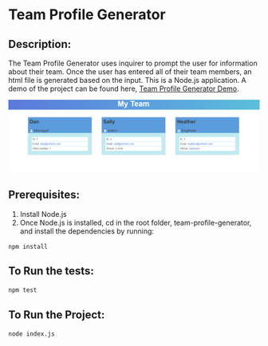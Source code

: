 # Team Profile Generator

## Description:
The Team Profile Generator uses inquirer to prompt the user for information about their team.  Once the user has entered all of their team members, an html file is generated based on the input. This is a Node.js application.  A demo of the project can be found here, [Team Profile Generator Demo](https://watch.screencastify.com/v/metmmgB4MCL3rLAMg165).

![application](./src/images/teamgenerator.PNG)

## Prerequisites:
1. Install Node.js
2. Once Node.js is installed, cd in the root folder, team-profile-generator, and install the dependencies by running: 
```
npm install
```

## To Run the tests:
```
npm test
```

## To Run the Project:
```
node index.js
```

